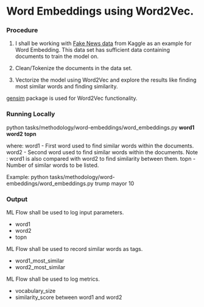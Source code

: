 # Word Embeddings using Word2Vec.

### Procedure

1) I shall be working with [Fake News data](https://www.kaggle.com/mrisdal/fake-news)
from Kaggle as an example for Word Embedding.
This data set has sufficient data containing documents to train the model on.

2) Clean/Tokenize the documents in the data set.

3) Vectorize the model using Word2Vec and explore the results like finding most similar
words and finding similarity.

[gensim](https://radimrehurek.com/gensim/) package is used for Word2Vec functionality.

### Running Locally

python tasks/methodology/word-embeddings/word_embeddings.py **word1** **word2** **topn**

where:
word1 - First word used to find similar words within the documents.
word2 - Second word used to find similar words within the documents.
Note : word1 is also compared with word2 to find similarity between them.
topn - Number of similar words to be listed.

Example:
python tasks/methodology/word-embeddings/word_embeddings.py trump mayor 10

### Output
ML Flow shall be used to log input parameters.
* word1
* word2
* topn

ML Flow shall be used to record similar words as tags.
* word1_most_similar
* word2_most_similar

ML Flow shall be used to log metrics.
* vocabulary_size
* similarity_score between word1 and word2


